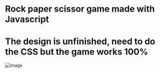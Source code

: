 # Rock paper scissor game made with Javascript
# The design is unfinished, need to do the CSS but the game works 100%
![image](https://user-images.githubusercontent.com/39746523/205419718-6e4238c1-e240-4aa0-bc38-cef5ce8d644c.png)
